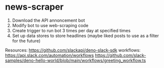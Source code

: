 # news-scraper

1. Download the API annoncement bot 
2. Modify bot to use web-scraping code 
3. Create trigger to run bot 3 times per day at specified times 
4. Set up data stores to store headlines (maybe liked posts to use as a filter for the future)


Resources: 
https://github.com/slackapi/deno-slack-sdk
workflows: https://api.slack.com/automation/workflows
https://github.com/slack-samples/deno-hello-world/blob/main/workflows/greeting_workflow.ts

